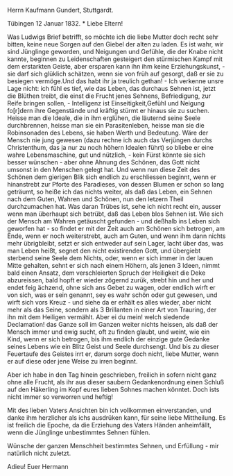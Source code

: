 Herrn Kaufmann Gundert, Stuttgardt.

 Tübingen 12 Januar 1832. <Donnerstg>*
Liebe Eltern!

Was Ludwigs Brief betrifft, so möchte ich die liebe Mutter doch recht sehr bitten, keine neue Sorgen auf den Giebel der alten zu laden. Es ist wahr, wir sind Jünglinge geworden, und Neigungen und Gefühle, die der Knabe nicht kannte, beginnen zu Leidenschaften gesteigert den stürmischen Kampf mit dem erstarkten Geiste, aber ersparen kann ihn ihm keine Erziehungskunst, - sie darf sich glüklich schätzen, wenn sie von früh auf gesorgt, daß er sie zu besiegen vermöge.Und das habt ihr ja treulich gethan! - Ich verkenne unsre Lage nicht: ich fühl es tief, wie das Leben, das durchaus Sehnen ist, jetzt die Blüthen treibt, die einst die Frucht jenes Sehnens, Befriedigung, zur Reife bringen sollen, - Intelligenz ist Einseitigkeit,Gefühl und Neigung fo[r]dern ihre Gegenstände und kräftig stürmt er hinaus sie zu suchen. Heisse man die Ideale, die in ihm erglühen, die läuternd seine Seele durchbrennen, heisse man sie ein Parasitenleben, heisse man sie die Robinsonaden des Lebens, sie haben Werth und Bedeutung. Wäre der Mensch nie jung gewesen (dazu rechne ich auch das Verjüngen durchs Christenthum, das ja nur zu noch höhern Idealen führt) so bliebe er eine wahre Lebensmaschine, gut und nützlich, - kein Fürst könnte sie sich besser wünschen - aber ohne Ahnung des Schönen, das Gott nicht umsonst in den Menschen gelegt hat. Und wenn nun diese Zeit des Schönen dem gierigen Blik sich endlich zu erschliessen beginnt, wenn er hinanstrebt zur Pforte des Paradieses, von dessen Blumen er schon so lang geträumt, so heiße ich das nichts weiter, als daß das Leben, ein Sehnen nach dem Guten, Wahren und Schönen, nun den letzern Theil durchzumachen hat. Was daran Trübes ist, sehe ich nicht recht ein, ausser wenn man überhaupt sich betrübt, daß das Leben blos Sehnen ist. Wie sich der Mensch am Wahren getäuscht gefunden - und deßhalb ins Leben sich geworfen hat - so findet er mit der Zeit auch am Schönen sich betrogen, am Ende, wenn er noch weiterstrebt, auch am Guten, und wenn ihm dann nichts mehr übrigbleibt, setzt er sich entweder auf sein Lager, lacht über das, was man Leben heißt, segnet den nicht existirenden Gott, und übergiebt sterbend seine Seele dem Nichts, oder, wenn er sich immer in der lauen Mitte gehalten, sehnt er sich nach einem Höhern, als jenen 3 Ideen, nimmt bald einen Ansatz, dem verschleierten Spruch der Heiligkeit die Deke abzureissen, bald hopft er wieder zögernd zurük, strebt hin und her und endet feig ächzend, ohne sich ans Gebet zu wagen, oder endlich wirft er von sich, was er sein genannt, sey es wahr schön oder gut gewesen, und wirft sich vors Kreuz - und siehe da er erhält es alles wieder, aber nicht mehr als das Seine, sondern als 3 Brillanten in einer Art von Trauring, der ihn mit dem Heiligen vermählt. Aber ei du mein! welch siedende Declamation! das Ganze soll im Ganzen weiter nichts heissen, als daß der Mensch immer und ewig sucht, oft zu finden glaubt, und weint, wie ein Kind, wenn er sich betrogen, bis ihm endlich der einzige gute Gedanke seines Lebens wie ein Blitz Geist und Seele durchsengt. Und bis zu dieser Feuertaufe des Geistes irrt er, darum sorge doch nicht, liebe Mutter, wenn er auf diese oder jene Weise zu irren beginnt.

Aber ich habe in den Tag hinein geschrieben, freilich in sofern nicht ganz ohne alle Frucht, als ihr aus dieser saubern Gedankenordnung einen Schluß auf den Häkerling im Kopf eures lieben Sohnes machen könntet. Doch ists nicht immer so verworren und heftig!

Mit des lieben Vaters Ansichten bin ich vollkommen einverstanden, und danke ihm herzlicher als ichs ausdrüken kann, für seine liebe Mittheilung. Es ist freilich die Epoche, da die Erziehung des Vaters Händen anheimfällt, wenn die Jünglinge unbestimmtes Sehnen fühlen.

Wünsche der ganzen Menschheit bestimmtes Sehnen, und Erfüllung - mir natürlich nicht zuletzt.

 Adieu!
 Euer Hermann
